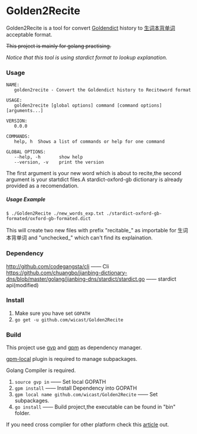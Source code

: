 # Golden2Recite

Golden2Recite is a tool for convert [Goldendict](http://goldendict.org/) history to [生词本背单词](https://play.google.com/store/apps/details?id=zoz.reciteword) acceptable format.  

~~This project is mainly for golang practising.~~

*Notice that this tool is using stardict format to lookup explanation.*

### Usage
```
NAME:
   golden2recite - Convert the Goldendict history to Reciteword format

USAGE:
   golden2recite [global options] command [command options] [arguments...]

VERSION:
   0.0.0

COMMANDS:
   help, h	Shows a list of commands or help for one command
   
GLOBAL OPTIONS:
   --help, -h		show help
   --version, -v	print the version
```
The first argument is your new word which is about to recite,the second argument is your startdict files.A stardict-oxford-gb dictionary is already provided as a recomendation.
##### Usage Example
`$ ./Golden2Recite ./new_words_exp.txt ./stardict-oxford-gb-formated/oxford-gb-formated.dict`

This will create two new files with prefix "recitable_" as importable for 生词本背单词 and "unchecked_" which can't find its explaination.

### Dependency
http://github.com/codegangsta/cli —— Cli  
https://github.com/chuangbo/jianbing-dictionary-dns/blob/master/golang/jianbing-dns/stardict/stardict.go —— stardict api(modified)

### Install
1. Make sure you have set `GOPATH`
2. `go get -u github.com/wicast/Golden2Recite`

### Build
This project use [gvp](https://github.com/pote/gvp) and [gpm](https://github.com/pote/gpm) as dependency manager.

[gpm-local](https://github.com/technosophos/gpm-local) plugin is required to manage subpackages.

Golang Compiler is required.

1. `source gvp in` —— Set local GOPATH
2. `gpm install` —— Install Dependency into GOPATH
3. `gpm local name github.com/wicast/Golden2Recite` —— Set subpackages.
4. `go install` —— Build project,the executable can be found in "bin" folder.

If you need cross complier for other platform check this [article](http://spf13.com/post/cross-compiling-go/) out.
